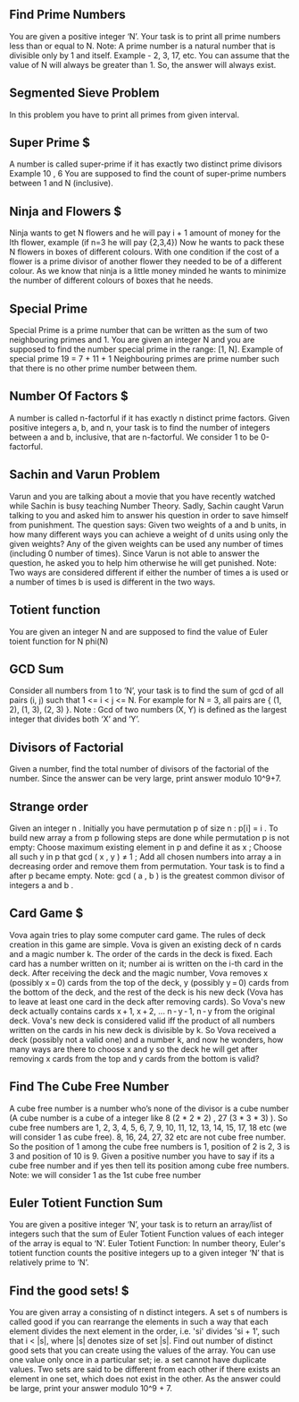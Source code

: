 ## Find Prime Numbers
You are given a positive integer ‘N’. Your task is to print all prime numbers less than or equal to N.
Note: A prime number is a natural number that is divisible only by 1 and itself. Example - 2, 3, 17, etc.
You can assume that the value of N will always be greater than 1. So, the answer will always exist.

## Segmented Sieve Problem
In this problem you have to print all primes from given interval.

## Super Prime $
A number is called super-prime if it has exactly two distinct prime divisors
Example 10 , 6
You are supposed to find the count of super-prime numbers between 1 and N (inclusive).

## Ninja and Flowers $
Ninja wants to get N flowers and he will pay i + 1 amount of money for the Ith flower, example (if n=3 he will pay {2,3,4})
Now he wants to pack these N flowers in boxes of different colours. With one condition if the cost of a flower is a prime divisor of another flower they needed to be of a different colour.
As we know that ninja is a little money minded he wants to minimize the number of different colours of boxes that he needs.

## Special Prime
Special Prime is a prime number that can be written as the sum of two neighbouring primes and 1.
You are given an integer N and you are supposed to find the number special prime in the range: [1, N].
Example of special prime 19 = 7 + 11 + 1
Neighbouring primes are prime number such that there is no other prime number between them.

## Number Of Factors $
A number is called n-factorful if it has exactly n distinct prime factors. Given positive integers a, b, and n, your task is to find the number of integers between a and b, inclusive, that are n-factorful. We consider 1 to be 0-factorful.

## Sachin and Varun Problem
Varun and you are talking about a movie that you have recently watched while Sachin is busy teaching Number Theory. Sadly, Sachin caught Varun talking to you and asked him to answer his question in order to save himself from punishment. The question says:
Given two weights of a and b units, in how many different ways you can achieve a weight of d units using only the given weights? Any of the given weights can be used any number of times (including 0 number of times).
Since Varun is not able to answer the question, he asked you to help him otherwise he will get punished.
Note: Two ways are considered different if either the number of times a is used or a number of times b is used is different in the two ways.

## Totient function
You are given an integer N and are supposed to find the value of Euler toient function for N phi(N)

## GCD Sum
Consider all numbers from 1 to ‘N’, your task is to find the sum of gcd of all pairs (i, j) such that 1 <= i < j <= N.
For example for N = 3, all pairs are { (1, 2), (1, 3), (2, 3) }.
Note :
Gcd of two numbers (X, Y) is defined as the largest integer that divides both ‘X’ and ‘Y’. 

## Divisors of Factorial
Given a number, find the total number of divisors of the factorial of the number.
Since the answer can be very large, print answer modulo 10^9+7.

## Strange order
Given an integer n . Initially you have permutation p of size n : p[i] = i . To build new array a from p following steps are done while permutation p is not empty:
Choose maximum existing element in p and define it as x ; Choose all such y in p that gcd ( x , y ) ≠ 1 ; Add all chosen numbers into array a in decreasing order and remove them from permutation. Your task is to find a after p became empty.
Note: gcd ( a , b ) is the greatest common divisor of integers a and b .

## Card Game $
Vova again tries to play some computer card game.
The rules of deck creation in this game are simple. Vova is given an existing deck of n cards and a magic number k. The order of the cards in the deck is fixed. Each card has a number written on it; number ai is written on the i-th card in the deck.
After receiving the deck and the magic number, Vova removes x (possibly x = 0) cards from the top of the deck, y (possibly y = 0) cards from the bottom of the deck, and the rest of the deck is his new deck (Vova has to leave at least one card in the deck after removing cards). So Vova's new deck actually contains cards x + 1, x + 2, ... n - y - 1, n - y from the original deck.
Vova's new deck is considered valid iff the product of all numbers written on the cards in his new deck is divisible by k. So Vova received a deck (possibly not a valid one) and a number k, and now he wonders, how many ways are there to choose x and y so the deck he will get after removing x cards from the top and y cards from the bottom is valid?

## Find The Cube Free Number
A cube free number is a number who’s none of the divisor is a cube number (A cube number is a cube of a integer like 8 (2 * 2 * 2) , 27 (3 * 3 * 3) ). So cube free numbers are 1, 2, 3, 4, 5, 6, 7, 9, 10, 11, 12, 13, 14, 15, 17, 18 etc (we will consider 1 as cube free). 8, 16, 24, 27, 32 etc are not cube free number. So the position of 1 among the cube free numbers is 1, position of 2 is 2, 3 is 3 and position of 10 is 9. Given a positive number you have to say if its a cube free number and if yes then tell its position among cube free numbers.
Note: we will consider 1 as the 1st cube free number

## Euler Totient Function Sum
You are given a positive integer ‘N’, your task is to return an array/list of integers such that the sum of Euler Totient Function values of each integer of the array is equal to ‘N’.
Euler Totient Function:
In number theory, Euler's totient function counts the positive integers up to a given integer ‘N’ that is relatively prime to ‘N’.

## Find the good sets! $
You are given array a consisting of n distinct integers. A set s of numbers is called good if you can rearrange the elements in such a way that each element divides the next element in the order, i.e. 'si' divides 'si + 1', such that i < |s|, where |s| denotes size of set |s|.
Find out number of distinct good sets that you can create using the values of the array. You can use one value only once in a particular set; ie. a set cannot have duplicate values. Two sets are said to be different from each other if there exists an element in one set, which does not exist in the other.
As the answer could be large, print your answer modulo 10^9 + 7.

